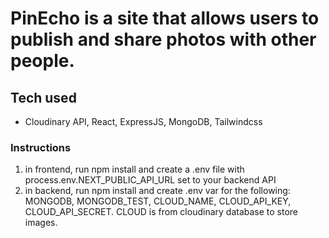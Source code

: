 # PinEcho is a site that allows users to publish and share photos with other people.
## Tech used
* Cloudinary API, React, ExpressJS, MongoDB, Tailwindcss
### Instructions
1. in frontend, run npm install and create a .env file with process.env.NEXT_PUBLIC_API_URL set to your backend API
2. in backend, run npm install and create .env var for the following: MONGODB, MONGODB_TEST, CLOUD_NAME, CLOUD_API_KEY, CLOUD_API_SECRET. CLOUD is from cloudinary database to store images.
